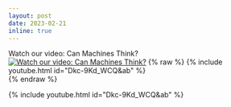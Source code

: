 ```yaml
---
layout: post
date: 2023-02-21 
inline: true
---
```


Watch our video: Can Machines Think?
[![Watch our video: Can Machines Think?](https://img.youtube.com/vi/Dkc-9Kd_WCQ&ab/maxresdefault.jpg)](https://www.youtube.com/watch?v=Dkc-9Kd_WCQ&ab)
{% raw %}
{% include youtube.html id="Dkc-9Kd_WCQ&ab" %}  
{% endraw %}

{% include youtube.html id="Dkc-9Kd_WCQ&ab" %}
